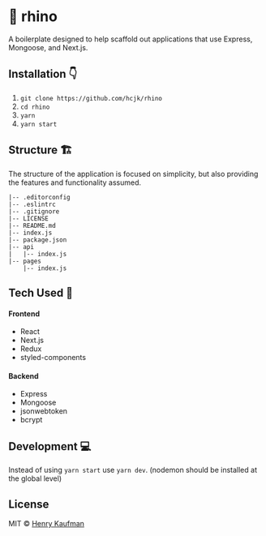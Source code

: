 # :rhinoceros: rhino

A boilerplate designed to help scaffold out applications that use Express, Mongoose, and Next.js.

## Installation :point_down:

1. `git clone https://github.com/hcjk/rhino`
2. `cd rhino`
2. `yarn`
3. `yarn start`

## Structure :building_construction:

The structure of the application is focused on simplicity, but also providing the features and functionality assumed.

```
|-- .editorconfig
|-- .eslintrc
|-- .gitignore
|-- LICENSE
|-- README.md
|-- index.js
|-- package.json
|-- api
|   |-- index.js
|-- pages
    |-- index.js
```

## Tech Used :wrench:

#### Frontend

- React
- Next.js
- Redux
- styled-components

#### Backend

- Express
- Mongoose
- jsonwebtoken
- bcrypt

## Development :computer:

Instead of using `yarn start` use `yarn dev`. (nodemon should be installed at the global level)

## License

MIT © [Henry Kaufman](http://github.com/hcjk)
